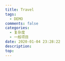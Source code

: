 ```yaml
---
title: Travel
tags:
  - DEMO
comments: false
categories:
  - 复杂度
  - 一般项目
date: 2020-01-04 23:28:22
description:
top:
---
```


